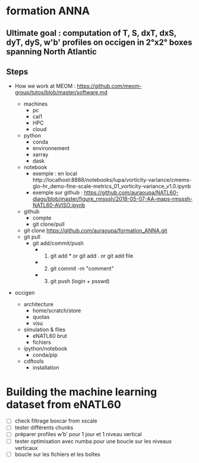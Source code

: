 # formation ANNA

## Ultimate goal : computation of T, S, dxT, dxS, dyT, dyS, w'b' profiles on occigen in 2°x2° boxes spanning North Atlantic

## Steps

  - How we work at MEOM : https://github.com/meom-group/tutos/blob/master/software.md
    - machines
      - pc
      - cal1
      - HPC
      - cloud
    - python
      - conda
      - environnement
      - xarray
      - dask
    - notebook
      - exemple : en local http://localhost:8888/notebooks/lupa/vorticity-variance/cmems-glo-hr_demo-fine-scale-metrics_01_vorticity-variance_v1.0.ipynb
      - exemple sur github :  https://github.com/auraoupa/NATL60-diags/blob/master/figure_rmsssh/2018-05-07-AA-maps-rmsssh-NATL60-AVISO.ipynb
    - github
      - compte
      - git clone/pull
	- git clone https://github.com/auraoupa/formation_ANNA.git
	- git pull 
      - git add/commit/push
        - 1. git add * or git add . or git add file
        - 2. git commit -m "comment"
        - 3. git push (login + psswd)
      
  - occigen
    - architecture
      - home/scratch/store
      - quotas
      - visu
    - simulation & files
      - eNATL60 brut
      - fichiers
    - ipython/notebook
      - conda/pip
    - cdftools
      - installation

# Building the machine learning dataset from eNATL60

- [ ] check filtrage boxcar from xscale
- [ ] tester différents chunks
- [ ] préparer profiles w’b’ pour 1 jour et 1 niveau vertical
- [ ] tester optimisation avec numba pour une boucle sur les niveaux verticaux
- [ ] boucle sur les fichiers et les boîtes
